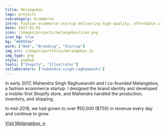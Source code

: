 ```yaml
---
title: Melangebox
tags: projects
subcategory: Ecommerce
intro: Fashion ecommerce startup delivering high-quality, affordable clothing and accessories internationally.
date: 2017-01-01
icon: /images/projects/melangebox/icon.png
icon_bg: true
bg: "#0095de"
work: ["Web", "Branding", "Startup"]
img_src: /images/portfolio/melangebox_2x
img_type: png
style: padded
tools: ["Shopify", "Illustrator"]
collaborators: ["mahendra-singh-raghuwanshi"]
---
```


In early 2017, Mahendra Singh Raghuwanshi and I co-founded Melangebox, a fashion ecommerce startup. I designed the brand identity and developed a mobile-first Shopify store, and Mahendra handled the production, inventory, and shipping.

In mid-2018, we had grown to over ₹50,000 (\$750) in revenue every day and continue to grow.

[Visit Melangebox &rarr;](https://www.melangebox.com)

<div class="image"><img alt="" src="/images/projects/melangebox/page.png"></div>
